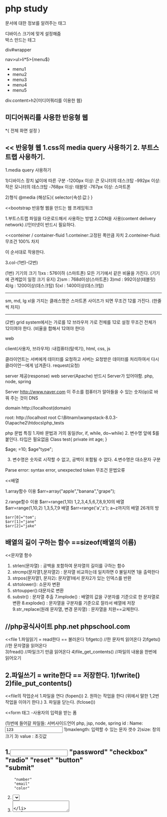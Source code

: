 # php study

<meta> 문서에 대한 정보를 알려주는 태그

<meta name="viewport" content="width=device-width, initial-scale=1.0">  
디바이스 크기에 맞게 설정해줌

<div> 박스 만드는 테그

div#wrapper

nav>ul>li*5>{menu$}
   <nav>
        <ul>
          <li>menu1</li>
          <li>menu2</li>
          <li>menu3</li>
          <li>menu4</li>
          <li>menu5</li>
        </ul>
      </nav>
    </div>

div.content>h2{미디어쿼리를 이용한 웹}
<div class="content">
      <h2>미디어쿼리를 사용한 반응형 웹</h2>
    </div>

 *{
전체 화면 설정
}

<< 반응형 웹
1.css의 media query 사용하기
2. 부트스트랩 사용하기.
-----------------------------

1.media query 사용하기

1)디바이스 장치 넓이에 따른 구분
-1200px 이상: 큰 모니터의 데스크탑
-992px 이상: 작은 모니터의 데스크탑
-768px 이상: 태블릿
-767px 이상: 스마트폰

2)형식
@media (해상도){
selector{속성:값:}
}


<<bootstrap
반응형 웹을 만드는 웹 프레임워크

1.부트스트랩 파일을 다운로드해서 사용하는 방법
2.CDN을 사용(content delivery network)	//인터넷이 반드시 필요하다. 


<<conteiner / container-fluid
1.conteiner:고정된 폭만큼 자치
2.conteiner-fluid: 무조건 100% 차지

<div class = "container / container-fluid">
	<div class="row">
		<div class= "col-sm-3">
이 순서대로 작용한다.

3.col-(1번)-(2번)

(1번) 기기의 크기
1)xs : 576이하 (스마트폰) 모든 기기에서 같은 비율을 가진다. (기기에 관계없이 일정 크기 유지)
2)sm : 768d이상(스마트폰)
3)md : 992이상(테블릿)
4)lg : 1200이상(데스크탑)
5)xl : 1400이상(데스크탑)

***
sm, md, lg xl을 가지는 클래스명은 스마트폰 사이즈가 되면 
무조건 12를 가진다. (한줄씩 차지)

***
(2번) 
grid system에서는 가로를 12
브라우저 가로 전체를 12로 설정
무조건 전체가 12이여야 한다. (비율을 합해서 12여야 한다)


web

client(사용자, 브라우저)
:내컴퓨터(탐색기), html, css, js

클라이언트는 서버에게 데이터를 요청하고 서버는 요청받은 데이터를 처리하여서 다시 클라이언ㅡ에게 넘겨쥰다.
request(요청)

server
제공(response)
web server(Apache)
반드시 Server가 있어야함. php, node, spring



Server
http://www.naver.com
이 주소를 컴퓨터가 알아들을 수 있는 숫자(ip)로 바꿔 주는 것이 DNS

domain
http://localhost(domain)

root: http://localhost
root C:\Bitnami\wampstack-8.0.3-0\apache2\htdocs\php_tests




php 문법 특징
1.자바 문법과 거의 동일(for, if, while, do~while)
2. 변수명 앞에 $를 붙인다. 타입은 필요없음
Class test{
	private int age;
	}

$age; =10;
$age"type";

3. 변수명은 숫자로 시작할 수 없고, 공백이 포함될 수 없다. 
4.변수명은 대소문자 구분



Parse error: syntax error, unexpected token
무조건 문법오류



<<배열

1.array함수 이용
	$arr=array("apple","banana","grape");


2.range함수 이용
	$arr=range(1,10) 1,2,3,4,5,6,7,8,9,10의 배열
	$arr=range(1,10,2) 1,3,5,7,9 배열
	$arr=range('a','z'); a~z까지의 배열 26개의 방
	
	$arr[0]="tom";
	$arr[1]="jane"
	$arr[2]="jake"


배열의 길이 구하는 함수 ==sizeof(배열의 이름)
-----------------------------------------------------------------------------------------
<<문자열 함수
1. strlen(문자열) : 공백을 포함하여 문자열의 길이를 구하는 함수 
2. strcmp(문자열1,문자열2) : 문자열 비교하는데 일치하면 0 불일치면 1을 출력한다
3. strpos(문자열1, 문자2): 문자열1에서 문자2가 있는 인덱스를 반환
4. strtolower(): 소문자 변환
5. strtoupper():대문자로 변환
6. substr() : 문자열 추출
7.implode() : 배열의 값을 구분자를 기준으로 한 문자열로 변환
8.explode() : 문자열을 구분자를 기준으로 잘라서 배열에 저장
9.str_replace(원래 문자열, 변경 문자열) : 문자열을 치완==교체한다.


//php공식사이트
php.net
phpschool.com
-----------------------------------------------------------------------------------------
<<file
1.파일읽기 = read한다 == 불러온다
1)fgetc()			//한 문자씩 읽어온다
2)fgets()			//한 문자열을 읽어온다	
3)fread()			//파일크기 만큼 읽어온다
4)file_get_contents()	//파일의 내용을 한번에 읽어오기


2.파일쓰기 = write한다 == 저장한다.
1)fwrite()
2)file_put_contents()
-----------------------------------------------------------------------------------------

<<file의 작업순서
1.파일을 연다 (fopen())
2. 원하는 작업을 한다 (위에서 말한 1,2번 작업을 이야기 한다.)
3. 파일을 닫는다. (fclose())


<<form 태그
-사용자의 입력을 받는 폼
<form method = "post" action="(1)"
</form>
(1)번에 들어갈 파일들: 서버사이드언어 php, jsp, node, spring

  <form method="post" action="#">
    id : Name: <input type="text" name="user_name" maxlength="12" size="20" value="123"/>
1)maxlength: 입력할 수 있는 문자 갯수
2)size: 창의 크기
3) value : 초깃값

1.<input type="text">
		"password"
		"checkbox"
		"radio"
		"reset"
		"button"	
		"submit"
--------------------------------
		"number"
		"email"
		"color"

2. <select>
	<option>

3. <textarea>

*form작성시에 반드시 name입력

<<form data 추출하기
get방식 1. 주조창에 직접 입력
2. a <"herf")
3. 클리언트에 정보를 요청하는 방식은 get prot2가지 인다
1_ get방식
2. ) poest방식 : form태그


/// 두 개의 차이점 
get은 헤더로 들어가기 때문에 우리 눈에 보임
post는 body로 들어간다


>>
1.database : 데이터들의 집합
2.DBMS : 사용자가 데이터베이스를 사용하기 쉽게 관리해주는 프로그램

3.사용방법
1) 사용할 데이터베이스 생성
2) 계정생성(id, password)
3) 계정에 사용권한 부여(CRUD 권한)

4. 접속방법
mysql-u 아이디 -p비밀번호 사용할 데이터베이스



1. DB생성
2. 계정생성
-계정생성, 사용할 DB연동
3.권한 부여

create datebase test; //test db만들기
create user 'test'@localhost identified by '1111';	//user name 과 비번 만들기
grant all privileges on test.* to test@'localhost' with grant option;	계정 db연동, 권한부여
*은 전체를 나타낸다.

mysql -utest -p1111 test //test db로 이동한다.
show tables; //테이블을 보여준다.

create table emp (	//emp는 테이블 이름
    -> empno int(4),
    -> ename varchar(10),
    -> job varchar(10),
    -> mgr int(4),
    -> hiredate date,	
    -> sal int(10),
    -> comm int(10),
    -> deptno int(2),
    -> primary key(empno));

create table dept(
    -> deptno int(20),
    -> dname varchar(20),
    -> loc varchar(20),
    -> primary key(deptno)); 


mysql oracle == 관계형 DB(RDBMS)
데이터가 테이블로 이루어져있다는 이야기임 행과 열로 이루어져 있다.

행 ==> record, 튜플, row
열 ==> column , 속성, 필드


1. insert into 테이블명(필드, 필드, 필드.....) values(값, 값, 값.....);
 insert into 테이블명 values(값, 값, 값.....);


insert into emp values(7369, 'SMITH','CLERK',7902,'2023-03-02',1600,300,30);

데이터 조회 
desc emp;	//테이블 구조 보기

select * from emp;	//이 테이블에 있는 모든 것을 보겠다
select empno, ename from emp;	//원하는 것만 쳐서 볼 수 있음


클라이언트 언어: 브라우저에서 실행가능(css,js) 탐색기에서 더블클릭으로 실행
server 언어: 서버가 무조건 있어야 한다. (php, jsp, node, spring)

<<테이블 join
테이블 2개이상을 가지고 쿼리 실행

1)부서 이름이 accountiong인 사원이름 조회
select ename from emp, dept
where  emp.deptno = dept.deptno
and dname='accounting';

-------------------------------
테이블에 별명을 지어준다.
select ename
from emp e,dept d
where e.deptno=d.deptnoㅁ
and d.dname='accounting';


----------------------------
delete 테이블 내용 지우기
형식 : delete from 테이블명
where 조건;

delete from emp
where empno=7782;

delete from emp
where empno=7792 and sal>3000;


<<alter: 테이블 구조 변경
1. 테이블 이름 변경 rename
emp->emp1
형식 : alter table 테이블 이름 rename 바뀔 테이블명;

2.필드 추가 add
형식 : alter table 테이블 이름 add 추가 필드이름 타입;

3. 필드타입 변경 modify
형식 : alter table 테이블 이름 modify 변경할 필드이름 새로운 타입;

4. 필드이름 변경 change
형식 : alter table 테이블 이름 change 기존 필드이름 새로운 필드이름 새로운 필드타입;

5.필드삭제 drop
형식 : alter table 테이블 이름 drop 필드명;

alter table emp drop addr;

6. 테이블 삭제  drop
drop table 테이블명;

delete : 내용

drop: 테이블 자체 삭제





